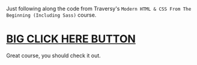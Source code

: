 Just following along the code from Traversy's `Modern HTML & CSS From The Beginning (Including Sass)` course. 

# [BIG CLICK HERE BUTTON](https://www.udemy.com/course/modern-html-css-from-the-beginning/)

Great course, you should check it out.